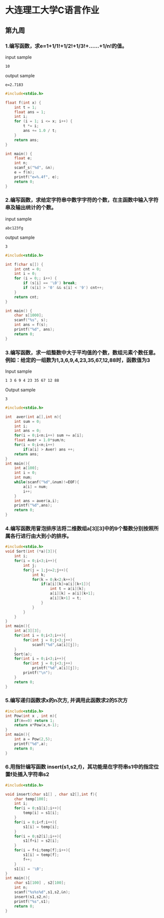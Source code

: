 # 大连理工大学C语言作业
## 第九周
### 1.编写函数，求e=1+1/1!+1/2!+1/3!+……+1/n!的值。
input sample
```
10
```
output sample
```
e=2.7183
```

``` c linenums="1"
#include<stdio.h>

float f(int x) {
	int t = 1;
	float ans = 1;
	int i;
	for (i = 1; i <= x; i++) {
		t *= i;
		ans += 1.0 / t;
	}
	return ans;
}

int main() {
	float e;
	int n;
	scanf_s("%d", &n);
	e = f(n);
	printf("e=%.4f", e);
	return 0;
}
```
### 2.编写函数，求给定字符串中数字字符的个数，在主函数中输入字符串及输出统计的个数。
input sample
```
abc123fg
```
output sample
```
3
```
``` c linenums="1"
#include<stdio.h>

int f(char s[]) {
	int cnt = 0;
	int i = 0;
	for (i = 0;; i++) {
		if (s[i] == '\0') break;
		if (s[i] > '0' && s[i] < '9') cnt++;
	}
	return cnt;
}

int main() {
	char s[1000];
	scanf("%s", s);
	int ans = f(s);
	printf("%d", ans);
	return 0;
}
```

### 3.编写函数，求一组整数中大于平均值的个数，数组元素个数任意。例如：给定的一组数为1,3,6,9,4,23,35,67,12,88时，函数值为3
Input sample
```
1 3 6 9 4 23 35 67 12 88
```
Output sample
```
3
```
``` cpp linenums="1"
#include<stdio.h>

int  aver(int a[],int n){
	int sum = 0;
	int i;
	int ans = 0;
	for(i = 0;i<n;i++) sum += a[i];
	float Aver = 1.0*sum/n;
	for(i = 0;i<n;i++)
		if(a[i] > Aver) ans ++;
	return ans;
}
int main(){
	int a[100];
	int i = 0;
	int num;
	while(scanf("%d",&num)!=EOF){
		a[i] = num;
		i++;
	}
	int ans = aver(a,i);
	printf("%d",ans);
	return 0;
}
```
### 4.编写函数用冒泡排序法将二维数组a[3][3]中的9个整数分别按照所属各行进行由大到小的排序。
``` c linenums="1"
#include<stdio.h>
void Sort(int (*a)[3]){
	int i;
	for(i = 0;i<3;i++){
		int j;
		for(j = 1;j<=2;j++){
			int k;
			for(k = 0;k<2;k++){
				if(a[i][k]>a[i][k+1]){
					int t = a[i][k];
					a[i][k]	= a[i][k+1];
					a[i][k+1] = t;	
	 			}	
			}
		}
	}
}
int main(){
	int a[3][3];
	for(int i = 0;i<3;i++){
		for(int j = 0;j<3;j++)
			scanf("%d",&a[i][j]);
	}
	Sort(a);
	for(int i = 0;i<3;i++){
		for(int j = 0;j<3;j++)
			printf("%d",a[i][j]);
		printf("\n");
	}
	return 0;
}
```
### 5.编写递归函数求x的n次方, 并调用此函数求2的5次方
``` c linenums="1"
#include<stdio.h>
int Pow(int x , int n){
	if(n==0) return 1;
	return x*Pow(x,n-1);
}
int main(){
	int a = Pow(2,5);
	printf("%d",a);
	return 0;
}
```
### 6.用指针编写函数 insert(s1,s2,f)，其功能是在字符串s1中的指定位置f处插入字符串s2

``` cpp linenums="1"
#include<stdio.h>

void insert(char s1[] , char s2[],int f){
	char temp[100];
	int i;
	for(i = 0;s1[i];i++){
		temp[i] = s1[i];
	}
	for(i = 0;i<f;i++){
		s1[i] = temp[i];
	}
	for(i = 0;s2[i];i++){
		s1[f+i] = s2[i];
	}
	for(i = f+i;temp[f];i++){
		s1[i] = temp[f];
		f++;
	}
	s1[i] = '\0';
}
int main(){
	char s1[100] , s2[100];
	int n;
	scanf("%s%s%d",s1,s2,&n);
	insert(s1,s2,n);
	printf("%s",s1);
	return 0;
}
```



